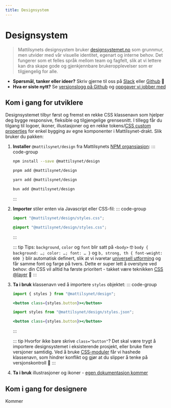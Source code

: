 ```yaml
---
title: Designsystem
---
```


# Designsystem <mark data-badge="Alfa"></mark>

> Mattilsynets designsystem bruker [designsystemet.no](https://www.designsystemet.no/) som grunnmur,
men utvider med vår visuelle identitet, egenart og interne behov. Det fungerer som et felles språk mellom team og fagfelt, slik at vi lettere kan dra skape gode og gjenkjennbare brukeropplevelser som er tilgjengelig for alle.

- **Spørsmål, tanker eller ideer?** Skriv gjerne til oss på [Slack](https://mattilsynet-hq.slack.com/archives/C03FAJ7N1EU) eller [Github](https://github.com/Mattilsynet/design/issues) :raised_hands:
- **Hva er siste nytt?** Se [versjonslogg på Github](https://github.com/Mattilsynet/design/releases) og [oppgaver vi jobber med](https://github.com/orgs/Mattilsynet/projects/22)


## Kom i gang for utviklere

Designsystemet tilbyr først og fremst en rekke CSS klassenavn som hjelper deg bygge responsive, fleksible og tilgjengelige grensesnitt. I tillegg får du tilgang til logoer, ikoner, illustasjoner og en rekke tokens/[CSS custom properties](https://developer.mozilla.org/en-US/docs/Web/CSS/Using_CSS_custom_properties) for enkel bygging av egne komponenter i Mattilsynet-drakt. Slik bruker du pakken:

1. **Installer** `@mattilsynet/design` fra Mattilsynets [NPM organsiasjon](https://www.npmjs.com/package/@mattilsynet/design):
    ::: code-group

    ```bash [NPM]
    npm install --save @mattilsynet/design
    ```

    ```bash [PNPM]
    pnpm add @mattilsynet/design
    ```

    ```bash [Yarn]
    yarn add @mattilsynet/design
    ```

    ```bash [Bun]
    bun add @mattilsynet/design
    ```
    :::

2. **Importer** stiler enten via Javascript eller CSS-fil:
    ::: code-group

    ```js [Javascript]
    import "@mattilsynet/design/styles.css";
    ```

    ```css [CSS]
    @import "@mattilsynet/design/styles.css";
    ```
    :::

    ::: tip Tips: `background`, `color` og `font` blir satt på `<body>` :nerd_face:
    `body { background: …; color: …; font: … }` og `b, strong, th { font-weight: 600 }` blir automatisk definert, slik at vi ivaretar [universell utforming](https://www.w3.org/WAI/WCAG21/Understanding/resize-text.html) og får samme font og farge på tvers. Dette er super lett å overstyre ved behov: din CSS vil alltid ha første prioritert - takket være teknikken [CSS @layer](https://developer.mozilla.org/en-US/docs/Web/CSS/@layer) :green_heart:
    :::
3. **Ta i bruk** klassenavn ved å importere `styles` objektet:
    ::: code-group

    ```jsx [Javascript]
    import { styles } from "@mattilsynet/design";

    <button class={styles.button}></button>
    ```

    ```jsx [JSON]
    import styles from "@mattilsynet/design/styles.json";

    <button class={styles.button}></button>
    ```
    :::

    ::: tip Hvorfor ikke bare skrive `class="button"`?
    Det skal være trygt å importere designsystemet i eksisterende prosjekt, eller bruke flere versjoner samtidig. Ved å bruke [CSS-moduler](https://github.com/css-modules/css-modules) får vi hashede klassenavn, som hindrer konflikt og gjør at du slipper å tenke på versjonskontroll :partying_face:
    :::
4. **Ta i bruk** illustrasjoner og ikoner - [egen dokumentasjon kommer](#)

<!-- **Hvorfor CSS og ikke React komponenter?**-->

## Kom i gang for designere

Kommer